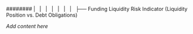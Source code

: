 ######## |   |   |   |   |   |   |   ├── Funding Liquidity Risk Indicator (Liquidity Position vs. Debt Obligations)

*Add content here*